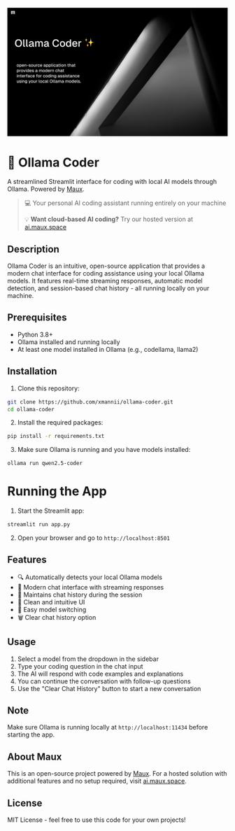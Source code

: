 ![Maux Banner](static/banner.png)

# 🤖 Ollama Coder

A streamlined Streamlit interface for coding with local AI models through Ollama. Powered by [Maux](https://ai.maux.space).

> 💻 Your personal AI coding assistant running entirely on your machine
> 
> 💡 **Want cloud-based AI coding?** Try our hosted version at [ai.maux.space](https://ai.maux.space)

## Description

Ollama Coder is an intuitive, open-source application that provides a modern chat interface for coding assistance using your local Ollama models. It features real-time streaming responses, automatic model detection, and session-based chat history - all running locally on your machine.

## Prerequisites

- Python 3.8+
- Ollama installed and running locally
- At least one model installed in Ollama (e.g., codellama, llama2)

## Installation

1. Clone this repository:
```bash
git clone https://github.com/xmannii/ollama-coder.git
cd ollama-coder
```
2. Install the required packages:
```bash
pip install -r requirements.txt
```
3. Make sure Ollama is running and you have models installed:
```bash
ollama run qwen2.5-coder
```

# Running the App

1. Start the Streamlit app:
```bash
streamlit run app.py
```
2. Open your browser and go to `http://localhost:8501`

## Features

- 🔍 Automatically detects your local Ollama models
- 💬 Modern chat interface with streaming responses
- 📝 Maintains chat history during the session
- 🎨 Clean and intuitive UI
- 🔄 Easy model switching
- 🗑️ Clear chat history option

## Usage

1. Select a model from the dropdown in the sidebar
2. Type your coding question in the chat input
3. The AI will respond with code examples and explanations
4. You can continue the conversation with follow-up questions
5. Use the "Clear Chat History" button to start a new conversation

## Note

Make sure Ollama is running locally at `http://localhost:11434` before starting the app.

## About Maux

This is an open-source project powered by [Maux](https://ai.maux.space). For a hosted solution with additional features and no setup required, visit [ai.maux.space](https://ai.maux.space).

## License

MIT License - feel free to use this code for your own projects!
